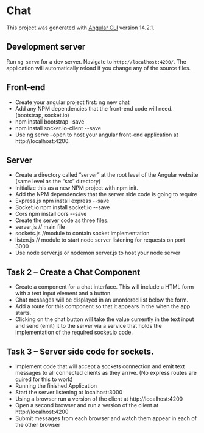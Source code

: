 # Chat

This project was generated with [Angular CLI](https://github.com/angular/angular-cli) version 14.2.1.

## Development server

Run `ng serve` for a dev server. Navigate to `http://localhost:4200/`. The application will automatically reload if you change any of the source files.

## Front-end
- Create your angular project first: ng new chat
- Add any NPM dependencies that the front-end code will need. (bootstrap, socket.io)
- npm install bootstrap –save
-  npm install socket.io-client --save
- Use ng serve –open to host your angular front-end application at http://localhost:4200.
## Server
- Create a directory called “server” at the root level of the Angular website (same level
as the “src” directory)
- Initialize this as a new NPM project with npm init.
- Add the NPM dependencies that the server side code is going to require
- Express.js npm install express --save
- Socket.io npm install socket.io --save
- Cors npm install cors --save
- Create the server code as three files.
- server.js // main file
- sockets.js //module to contain socket implementation
- listen.js // module to start node server listening for requests on port 3000
- Use node server.js or nodemon server.js to host your node server
## Task 2 – Create a Chat Component
- Create a component for a chat interface. This will include a HTML form with a text input
element and a button.
- Chat messages will be displayed in an unordered list below the form.
- Add a route for this component so that it appears in the <router-outlet> when the app
starts.
- Clicking on the chat button will take the value currently in the text input and send (emit) it
to the server via a service that holds the implementation of the required socket.io code.
## Task 3 – Server side code for sockets.
- Implement code that will accept a sockets connection and emit text messages to all
connected clients as they arrive. (No express routes are quired for this to work)
- Running the finished Application
- Start the server listening at localhost:3000
- Using a browser run a version of the client at http://localhost:4200
- Open a second browser and run a version of the client at http://localhost:4200
- Submit messages from each browser and watch them appear in each of the other browser
